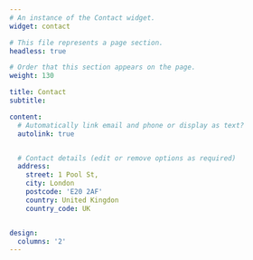 ```yaml
---
# An instance of the Contact widget.
widget: contact

# This file represents a page section.
headless: true

# Order that this section appears on the page.
weight: 130

title: Contact
subtitle:

content:
  # Automatically link email and phone or display as text?
  autolink: true


  # Contact details (edit or remove options as required)
  address:
    street: 1 Pool St,  
    city: London
    postcode: 'E20 2AF'
    country: United Kingdon
    country_code: UK


design:
  columns: '2'
---
```

